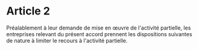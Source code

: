# Article 2

  
Préalablement à leur demande de mise en œuvre de l'activité partielle, les entreprises relevant du présent accord prennent les dispositions suivantes de nature à limiter le recours à l'activité partielle.

